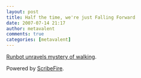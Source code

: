 ```yaml
---
layout: post
title: Half the time, we're just Falling Forward
date: 2007-07-14 21:17
author: metavalent
comments: true
categories: [metavalent]
---
```

<a href="http://news.bbc.co.uk/2/hi/technology/6291746.stm">Runbot unravels mystery of walking</a>.

<p class="poweredbyperformancing">Powered by <a href="http://scribefire.com/">ScribeFire</a>.</p>
